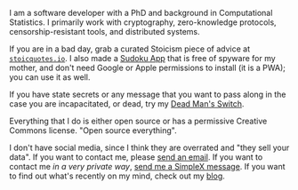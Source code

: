 I am a software developer with a PhD and background in
Computational Statistics.
I primarily work with cryptography,
zero-knowledge protocols,
censorship-resistant tools,
and distributed systems.

If you are in a bad day, grab a curated Stoicism piece of advice at
[`stoicquotes.io`](https://stoicquotes.io).
I also made a [Sudoku App](https://sudoku.storopoli.com) that is free of spyware for my mother,
and don't need Google or Apple permissions to install (it is a PWA);
you can use it as well.

If you have state secrets or any message that you
want to pass along in the case you are incapacitated,
or dead, try my [Dead Man's Switch](https://github.com/storopoli/dead-man-switch).

Everything that I do is either open source
or has a permissive Creative Commons license.
"Open source everything".

I don't have social media, since I think they are overrated
and "they sell your data".
If you want to contact me, please
[send an email](mailto:jose@storopoli.com).
If you want to contact me _in a very private way_,
[send me a SimpleX message](https://simplex.chat/contact#/?v=2-5&smp=smp%3A%2F%2FUkMFNAXLXeAAe0beCa4w6X_zp18PwxSaSjY17BKUGXQ%3D%40smp12.simplex.im%2FUXrwU_eqdgeHQ6HYehFs0s8VRHOr3k47%23%2F%3Fv%3D1-2%26dh%3DMCowBQYDK2VuAyEApVAYxmE0bpIIiPftNjehy4qOoa14ubyEGzbRX_BlO0w%253D%26srv%3Die42b5weq7zdkghocs3mgxdjeuycheeqqmksntj57rmejagmg4eor5yd.onion).
If you want to find out what's recently on my mind,
check out my [blog](https://storopoli.com/).
